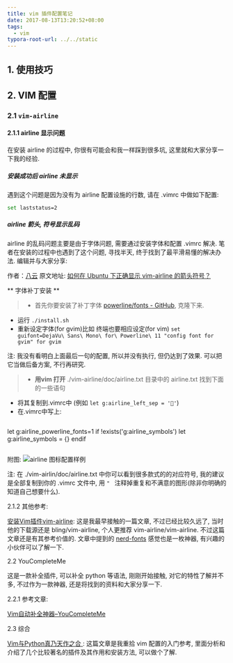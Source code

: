 ```yaml
---
title: vim 插件配置笔记
date: 2017-08-13T13:20:52+08:00
tags:
  - vim
typora-root-url: ../../static
---
```


## 1. 使用技巧

## 2. VIM 配置

### 2.1 `vim-airline`

#### 2.1.1 airline 显示问题

在安装 airline 的过程中, 你很有可能会和我一样踩到很多坑, 这里就和大家分享一下我的经验.

##### 安装成功后 airline 未显示

遇到这个问题是因为没有为 airline 配置设施的行数, 请在 .vimrc 中做如下配置:

```bash
set laststatus=2
```

##### airline 箭头, 符号显示乱码

airline 的乱码问题主要是由于字体问题, 需要通过安装字体和配置 .vimrc 解决. 笔者在安装的过程中也遇到了这个问题, 寻找半天, 终于找到了最平滑易懂的解决办法. 编辑并与大家分享:

作者：[八云](https://www.zhihu.com/question/25219546/answer/45554467)
原文地址: [如何在 Ubuntu 下正确显示 vim-airline 的箭头符号？](http://zhihu.com/question/25219546/answer/45554467)

** 字体补丁安装 **

> - 首先你要安装了补丁字体 [powerline/fonts - GitHub](https://github.com/powerline/fonts), 克隆下来. 
- 运行 `./install.sh`
- 重新设定字体(for gvim)比如 终端也要相应设定(for vim)
`set guifont=DejaVu\ Sans\ Mono\ for\ Powerline\ 11 "config font for gvim" for gvim`

注: 我没有看明白上面最后一句的配置, 所以并没有执行, 但仍达到了效果. 可以把它当做后备方案, 不行再研究. 

> - **用vim 打开** ./vim-airline/doc/airline.txt 目录中的 airline.txt 找到下面的一些语句
- 将其复制到.vimrc中 (例如 `let g:airline_left_sep = ''`)
- 在.vimrc中写上:
  ```
let g:airline_powerline_fonts=1
if !exists('g:airline_symbols')
    let g:airline_symbols = {}
endif
  ```
```
附图:
![airline 图标配置样例]

注: 在 ./vim-airlin/doc/airline.txt 中你可以看到很多款式的的对应符号, 我的建议是全部复制到你的 .vimrc 文件中, 用 `" ` 注释掉重复和不满意的图形(除非你明确的知道自己想要什么).

2.1.2 其他参考:

[安装Vim插件vim-airline](http://www.jianshu.com/p/310368097c75): 这是我最早接触的一篇文章, 不过已经比较久远了, 当时他的下载源还是 bling/vim-airline, 个人更推荐 vim-airline/vim-airline. 不过这篇文章还是有其参考价值的. 文章中提到的 [nerd-fonts](https://github.com/ryanoasis/nerd-fonts) 感觉也是一枚神器, 有兴趣的小伙伴可以了解一下.

2.2 YouCompleteMe

这是一款补全插件, 可以补全 python 等语法, 刚刚开始接触, 对它的特性了解并不多, 不过作为一款神器, 还是将找到的资料和大家分享一下.

2.2.1 参考文章:

[Vim自动补全神器–YouCompleteMe](http://blog.marchtea.com/archives/161)

2.3 综合

[Vim与Python真乃天作之合
](http://codingpy.com/article/vim-and-python-match-in-heaven/): 这篇文章是我重拾 vim 配置的入门参考, 里面分析和介绍了几个比较著名的插件及其作用和安装方法, 可以做个了解.










[airline 图标配置样例]: http://upload-images.jianshu.io/upload_images/2706275-30c29c86ddcda4d4.png?imageMogr2/auto-orient/strip%7CimageView2/2/w/1240

```